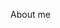 About me

<!--
**MiguelAngelGSG/MiguelAngelGSG** is a ✨ _special_ ✨ repository because its `README.md` (this file) appears on your GitHub profile.

- 🔭 I’m currently working on 
- 🌱 I’m currently learning EVERYTHING, I love learning
- ⚡ Fun fact: ...
-->
